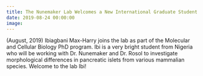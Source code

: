 ```yaml
---
title: The Nunemaker Lab Welcomes a New International Graduate Student
date: 2019-08-24 00:00:00
image:
---
```


(August, 2019) Ibiagbani Max-Harry joins the lab as part of the Molecular and Cellular Biology PhD program. Ibi is a very bright student from Nigeria who will be working with Dr. Nunemaker and Dr. Rosol to investigate morphological differences in pancreatic islets from various mammalian species. Welcome to the lab Ibi\!